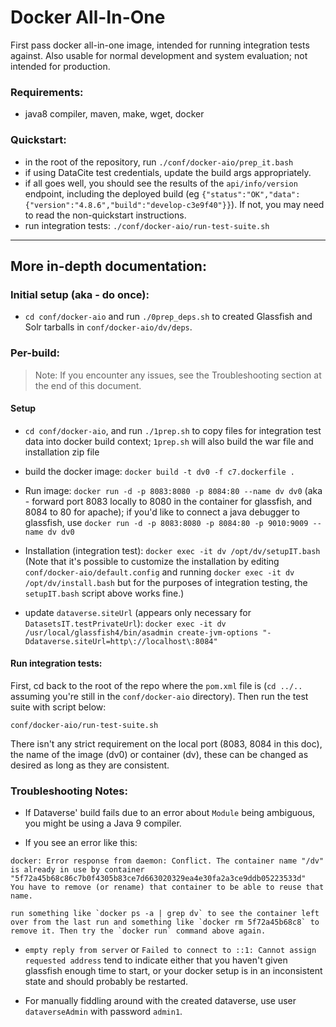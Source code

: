 # Docker All-In-One

First pass docker all-in-one image, intended for running integration tests against.
Also usable for normal development and system evaluation; not intended for production.

### Requirements:
 - java8 compiler, maven, make, wget, docker

### Quickstart:
 - in the root of the repository, run `./conf/docker-aio/prep_it.bash`
 - if using DataCite test credentials, update the build args appropriately.
 - if all goes well, you should see the results of the `api/info/version` endpoint, including the deployed build (eg `{"status":"OK","data":{"version":"4.8.6","build":"develop-c3e9f40"}}`). If not, you may need to read the non-quickstart instructions.
 - run integration tests: `./conf/docker-aio/run-test-suite.sh`

----

## More in-depth documentation:


### Initial setup (aka - do once):
- `cd conf/docker-aio` and run `./0prep_deps.sh` to created Glassfish and Solr tarballs in `conf/docker-aio/dv/deps`.

### Per-build:

> Note: If you encounter any issues, see the Troubleshooting section at the end of this document.

#### Setup

- `cd conf/docker-aio`, and run `./1prep.sh` to copy files for integration test data into docker build context; `1prep.sh` will also build the war file and installation zip file
- build the docker image: `docker build -t dv0 -f c7.dockerfile .`

- Run image: `docker run -d -p 8083:8080 -p 8084:80 --name dv dv0` (aka - forward port 8083 locally to 8080 in the container for glassfish, and 8084 to 80 for apache); if you'd like to connect a java debugger to glassfish, use `docker run -d -p 8083:8080 -p 8084:80 -p 9010:9009 --name dv dv0`

- Installation (integration test): `docker exec -it dv /opt/dv/setupIT.bash` 
  (Note that it's possible to customize the installation by editing `conf/docker-aio/default.config` and running `docker exec -it dv /opt/dv/install.bash` but for the purposes of integration testing, the `setupIT.bash` script above works fine.)

- update `dataverse.siteUrl` (appears only necessary for `DatasetsIT.testPrivateUrl`): `docker exec -it dv /usr/local/glassfish4/bin/asadmin create-jvm-options "-Ddataverse.siteUrl=http\://localhost\:8084"`

#### Run integration tests: 

First, cd back to the root of the repo where the `pom.xml` file is (`cd ../..` assuming you're still in the `conf/docker-aio` directory). Then run the test suite with script below:

`conf/docker-aio/run-test-suite.sh`

There isn't any strict requirement on the local port (8083, 8084 in this doc), the name of the image (dv0) or container (dv), these can be changed as desired as long as they are consistent.

### Troubleshooting Notes:

* If Dataverse' build fails due to an error about `Module` being ambiguous, you might be using a Java 9 compiler.

* If you see an error like this: 
 ```
 docker: Error response from daemon: Conflict. The container name "/dv" is already in use by container "5f72a45b68c86c7b0f4305b83ce7d663020329ea4e30fa2a3ce9ddb05223533d"
 You have to remove (or rename) that container to be able to reuse that name.
 ``` 
    run something like `docker ps -a | grep dv` to see the container left over from the last run and something like `docker rm 5f72a45b68c8` to remove it. Then try the `docker run` command above again.

* `empty reply from server` or `Failed to connect to ::1: Cannot assign requested address` tend to indicate either that you haven't given glassfish enough time to start, or your docker setup is in an inconsistent state and should probably be restarted.

* For manually fiddling around with the created dataverse, use user `dataverseAdmin` with password `admin1`.
